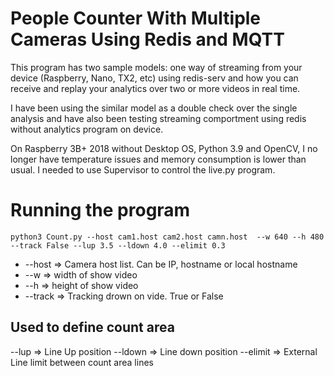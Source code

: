 # People Counter With Multiple Cameras Using Redis and MQTT

This program has two sample models: one way of streaming from your device (Raspberry, Nano, TX2, etc) using redis-serv and how you can receive and replay your analytics over two or more videos in real time.

I have been using the similar model as a double check over the single analysis and have also been testing streaming comportment using redis without analytics program on device.

On Raspberry 3B+ 2018 without Desktop OS, Python 3.9 and OpenCV, I no longer have temperature issues and memory consumption is lower than usual. I needed to use Supervisor to control the live.py program.

# Running the program

```
python3 Count.py --host cam1.host cam2.host camn.host  --w 640 --h 480 --track False --lup 3.5 --ldown 4.0 --elimit 0.3
```

- --host => Camera host list. Can be IP, hostname or local hostname
- --w => width of show video
- --h => height of show video
- --track => Tracking drown on vide. True or False

## Used to define count area
--lup => Line Up position
--ldown => Line down position
--elimit => External Line limit between count area lines
